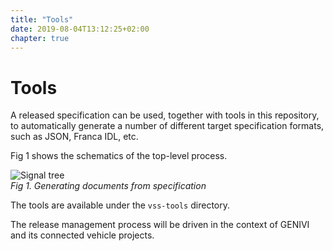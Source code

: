 ```yaml
---
title: "Tools"
date: 2019-08-04T13:12:25+02:00
chapter: true
---
```


# Tools

A released specification can be used, together with tools in
this repository, to automatically generate a number of different
target specification formats, such as JSON, Franca IDL, etc.

Fig 1 shows the schematics of the top-level process.

![Signal tree](/vehicle_signal_specification/images/multi_target.png)<br>
*Fig 1. Generating documents from specification*


The tools are available under the ```vss-tools``` directory.

The release management process will be driven in the context of GENIVI
and its connected vehicle projects.
